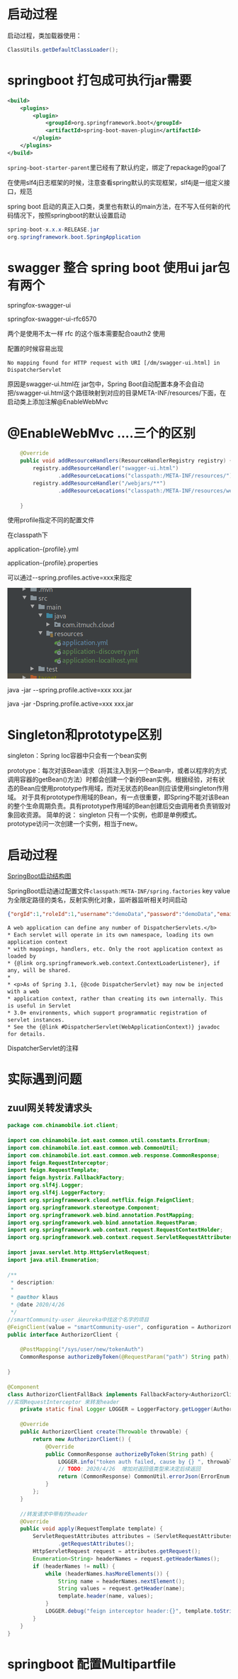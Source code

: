 # 启动过程
启动过程，类加载器使用：
```java
ClassUtils.getDefaultClassLoader();
```







# springboot 打包成可执行jar需要

```xml
<build>
    <plugins>
        <plugin>
            <groupId>org.springframework.boot</groupId>
            <artifactId>spring-boot-maven-plugin</artifactId>
        </plugin>
    </plugins>
</build>
```

`spring-boot-starter-parent`里已经有了默认约定，绑定了repackage的goal了



在使用slf4j日志框架的时候，注意查看spring默认的实现框架，slf4j是一组定义接口，规范



spring boot 启动的真正入口类，类里也有默认的main方法，在不写入任何新的代码情况下，按照springboot的默认设置启动

```java
spring-boot-x.x.x-RELEASE.jar
org.springframework.boot.SpringApplication
```



# swagger 整合 spring boot  使用ui jar包有两个

springfox-swagger-ui

springfox-swagger-ui-rfc6570

两个是使用不太一样 rfc 的这个版本需要配合oauth2 使用



配置的时候容易出现

```shell
No mapping found for HTTP request with URI [/dm/swagger-ui.html] in DispatcherServlet
```

原因是swagger-ui.html在 jar包中，Spring Boot自动配置本身不会自动把/swagger-ui.html这个路径映射到对应的目录META-INF/resources/下面，在启动类上添加注解@EnableWebMvc

# @EnableWebMvc ....三个的区别





```java
    @Override
    public void addResourceHandlers(ResourceHandlerRegistry registry) {
        registry.addResourceHandler("swagger-ui.html")
                .addResourceLocations("classpath:/META-INF/resources/");
        registry.addResourceHandler("/webjars/**")
                .addResourceLocations("classpath:/META-INF/resources/webjars/");

    }
```





使用profile指定不同的配置文件

在classpath下

application-{profile}.yml

application-{profile}.properties

可以通过--spring.profiles.active=xxx来指定

![image-20191224160712396](springboot.assets/image-20191224160712396.png)

java -jar --spring.profile.active=xxx    xxx.jar

java -jar -Dspring.profile.active=xxx xxx.jar

# Singleton和prototype区别

singleton：Spring Ioc容器中只会有一个bean实例

prototype：每次对该Bean请求（将其注入到另一个Bean中，或者以程序的方式调用容器的getBean()方法）时都会创建一个新的Bean实例。根据经验，对有状态的Bean应使用prototype作用域，而对无状态的Bean则应该使用singleton作用域。
对于具有prototype作用域的Bean，有一点很重要，即Spring不能对该Bean的整个生命周期负责。具有prototype作用域的Bean创建后交由调用者负责销毁对象回收资源。
简单的说：
singleton 只有一个实例，也即是单例模式。
prototype访问一次创建一个实例，相当于new。

# 启动过程

[SpringBoot启动结构图](https://www.processon.com/view/link/59812124e4b0de2518b32b6e)



SpringBoot启动通过配置文件`classpath:META-INF/spring.factories`  key value 为全限定路径的类名，反射实例化对象，监听器监听相关时间启动



```json
{"orgId":1,"roleId":1,"username":"demoData","password":"demoData","email":"demoData","mobile":"demoData"}
```











```
A web application can define any number of DispatcherServlets.</b>
* Each servlet will operate in its own namespace, loading its own application context
* with mappings, handlers, etc. Only the root application context as loaded by
* {@link org.springframework.web.context.ContextLoaderListener}, if any, will be shared.
*
* <p>As of Spring 3.1, {@code DispatcherServlet} may now be injected with a web
* application context, rather than creating its own internally. This is useful in Servlet
* 3.0+ environments, which support programmatic registration of servlet instances.
* See the {@link #DispatcherServlet(WebApplicationContext)} javadoc for details.
```

DispatcherServlet的注释





# 实际遇到问题

## zuul网关转发请求头

```java
package com.chinamobile.iot.client;

import com.chinamobile.iot.east.common.util.constants.ErrorEnum;
import com.chinamobile.iot.east.common.web.CommonUtil;
import com.chinamobile.iot.east.common.web.response.CommonResponse;
import feign.RequestInterceptor;
import feign.RequestTemplate;
import feign.hystrix.FallbackFactory;
import org.slf4j.Logger;
import org.slf4j.LoggerFactory;
import org.springframework.cloud.netflix.feign.FeignClient;
import org.springframework.stereotype.Component;
import org.springframework.web.bind.annotation.PostMapping;
import org.springframework.web.bind.annotation.RequestParam;
import org.springframework.web.context.request.RequestContextHolder;
import org.springframework.web.context.request.ServletRequestAttributes;

import javax.servlet.http.HttpServletRequest;
import java.util.Enumeration;

/**
 * description:
 *
 * @author klaus
 * @date 2020/4/26
 */
//smartCommunity-user 从eureka中找这个名字的项目
@FeignClient(value = "smartCommunity-user", configuration = AuthorizorClientFallBack.class)
public interface AuthorizorClient {

    @PostMapping("/sys/user/new/tokenAuth")
    CommonResponse authorizeByToken(@RequestParam("path") String path);

}

@Component
class AuthorizorClientFallBack implements FallbackFactory<AuthorizorClient>, RequestInterceptor {
//实现RequestInterceptor 来转发header
    private static final Logger LOGGER = LoggerFactory.getLogger(AuthorizorClientFallBack.class);

    @Override
    public AuthorizorClient create(Throwable throwable) {
        return new AuthorizorClient() {
            @Override
            public CommonResponse authorizeByToken(String path) {
                LOGGER.info("token auth failed, cause by {} ", throwable.getMessage());
                // TODO: 2020/4/26  增加对返回值类型来决定后续返回
                return (CommonResponse) CommonUtil.errorJson(ErrorEnum.E_50502);
            }
        };
    }

    //转发请求中带有的header
    @Override
    public void apply(RequestTemplate template) {
        ServletRequestAttributes attributes = (ServletRequestAttributes) RequestContextHolder
                .getRequestAttributes();
        HttpServletRequest request = attributes.getRequest();
        Enumeration<String> headerNames = request.getHeaderNames();
        if (headerNames != null) {
            while (headerNames.hasMoreElements()) {
                String name = headerNames.nextElement();
                String values = request.getHeader(name);
                template.header(name, values);
            }
            LOGGER.debug("feign interceptor header:{}", template.toString());
        }
    }
}
```





# springboot 配置Multipartfile